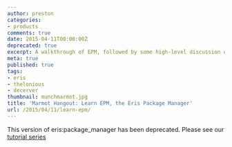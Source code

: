 ```yaml
---
author: preston
categories:
- products
comments: true
date: 2015-04-11T00:00:00Z
deprecated: true
excerpt: A walkthrough of EPM, followed by some high-level discussion on use-cases.
meta: true
published: true
tags:
- eris
- thelonious
- decerver
thumbnail: munchmarmot.jpg
title: 'Marmot Hangout: Learn EPM, the Eris Package Manager'
url: /2015/04/11/learn-epm/
---
```


This version of eris:package_manager has been deprecated. Please see our [tutorial series](/docs/)